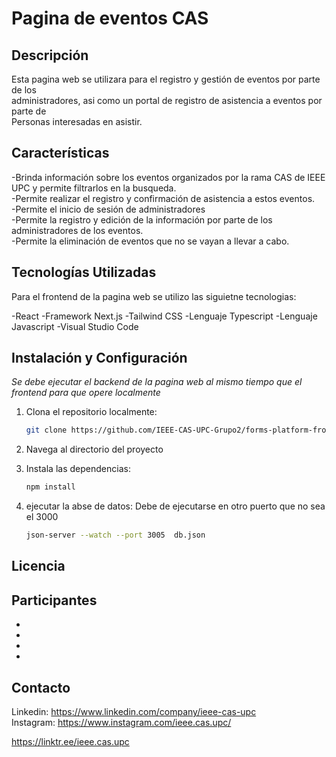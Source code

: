 # Pagina de eventos CAS  
  
## Descripción  
  
Esta pagina web se utilizara para el registro y gestión de eventos por parte de los  
administradores, asi como un portal de registro de asistencia a eventos por parte de  
Personas interesadas en asistir.  

## Características  
  
-Brinda información sobre los eventos organizados por la rama CAS de IEEE UPC y permite filtrarlos en la busqueda.  
-Permite realizar el registro y confirmación de asistencia a estos eventos.  
-Permite el inicio de sesión de administradores  
-Permite la registro y edición de la información por parte de los administradores de los eventos.  
-Permite la eliminación de eventos que no se vayan a llevar a cabo.  
  
## Tecnologías Utilizadas  

Para el frontend de la pagina web se utilizo las siguietne tecnologias:

-React
-Framework Next.js
-Tailwind CSS
-Lenguaje Typescript
-Lenguaje Javascript
-Visual Studio Code

## Instalación y Configuración

*Se debe ejecutar el backend de la pagina web al mismo tiempo que el frontend para que opere localmente*

1. Clona el repositorio localmente:  
    ```bash  
    git clone https://github.com/IEEE-CAS-UPC-Grupo2/forms-platform-frontend/tree/develop.git
    ```  
2. Navega al directorio del proyecto  

3. Instala las dependencias:  
    ```bash
    npm install
    ```  
4. ejecutar la abse de datos:
   Debe de ejecutarse en otro puerto que no sea el 3000  
   ```bash  
   json-server --watch --port 3005  db.json  
   ```  
## Licencia  
  
## Participantes
-
-
-
-
  
## Contacto  

Linkedin: https://www.linkedin.com/company/ieee-cas-upc  
Instagram: https://www.instagram.com/ieee.cas.upc/  
  
https://linktr.ee/ieee.cas.upc  
  

